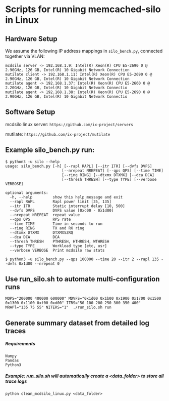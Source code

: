# Scripts for running memcached-silo in Linux

## Hardware Setup
We assume the following IP address mappings in `silo_bench.py`, connected together via VLAN:
```
mcdsilo server -> 192.168.1.9: Intel(R) Xeon(R) CPU E5-2690 0 @ 2.90GHz, 126 GB, Intel(R) 10 Gigabit Network Connection
mutilate client -> 192.168.1.11: Intel(R) Xeon(R) CPU E5-2690 0 @ 2.90GHz, 126 GB, Intel(R) 10 Gigabit Network Connection
mutilate agent -> 192.168.1.37: Intel(R) Xeon(R) CPU E5-2660 0 @ 2.20GHz, 126 GB, Intel(R) 10 Gigabit Network Connectio
mutilate agent -> 192.168.1.38: Intel(R) Xeon(R) CPU E5-2690 0 @ 2.90GHz, 126 GB, Intel(R) 10 Gigabit Network Connectio
```

## Software Setup
mcdsilo linux server: `https://github.com/ix-project/servers`

mutilate: `https://github.com/ix-project/mutilate`

## Example silo_bench.py run:
```
$ python3 -u silo --help
usage: silo_bench.py [-h] [--rapl RAPL] [--itr ITR] [--dvfs DVFS]
                         [--nrepeat NREPEAT] [--qps QPS] [--time TIME]
                         [--ring RING] [--dtxmx DTXMX] [--dca DCA]
                         [--thresh THRESH] [--type TYPE] [--verbose VERBOSE]

optional arguments:
  -h, --help         show this help message and exit
  --rapl RAPL        Rapl power limit [35, 135]
  --itr ITR          Static interrupt delay [10, 500]
  --dvfs DVFS        DVFS value [0xc00 - 0x1d00]
  --nrepeat NREPEAT  repeat value
  --qps QPS          RPS rate
  --time TIME        Time in seconds to run
  --ring RING        TX and RX ring
  --dtxmx DTXMX      DTXMXSZRQ
  --dca DCA          DCA
  --thresh THRESH    PTHRESH, HTHRESH, WTHRESH
  --type TYPE        Workload type [etc, usr]
  --verbose VERBOSE  Print mcdsilo raw stats
  
$ python3 -u silo_bench.py --qps 100000 --time 20 --itr 2 --rapl 135 --dvfs 0x1d00 --nrepeat 0
```

## Use run_silo.sh to automate multi-configuration runs
```
MQPS="200000 400000 600000" MDVFS="0x1d00 0x1b00 0x1900 0x1700 0x1500 0x1300 0x1100 0xf00 0xd00" ITRS="50 100 200 250 300 350 400" MRAPl="135 75 55" NITERS="1"  ./run_silo.sh run
```

## Generate summary dataset from detailed log traces

##### Requirements
```
Numpy
Pandas
Python3
```

##### Example: run_silo.sh will automatically create a <data_folder> to store all trace logs
```
python clean_mcdsilo_linux.py <data_folder>
```
